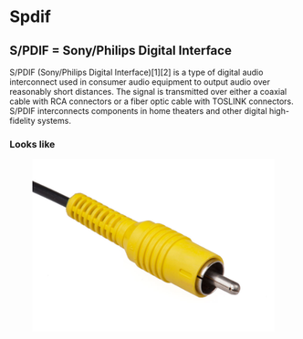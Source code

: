 # Spdif
## S/PDIF = Sony/Philips Digital Interface

S/PDIF (Sony/Philips Digital Interface)[1][2] is a type of digital audio interconnect used in consumer audio equipment to output audio over reasonably short distances. The signal is transmitted over either a coaxial cable with RCA connectors or a fiber optic cable with TOSLINK connectors. S/PDIF interconnects components in home theaters and other digital high-fidelity systems.

### Looks like
<figure>
  <img src ="../image/spdif.jpg" />
</figure>
